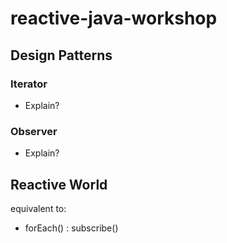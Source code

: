 # reactive-java-workshop

## Design Patterns

### Iterator

- Explain?

### Observer

- Explain?

## Reactive World

equivalent to:

- forEach() : subscribe()
